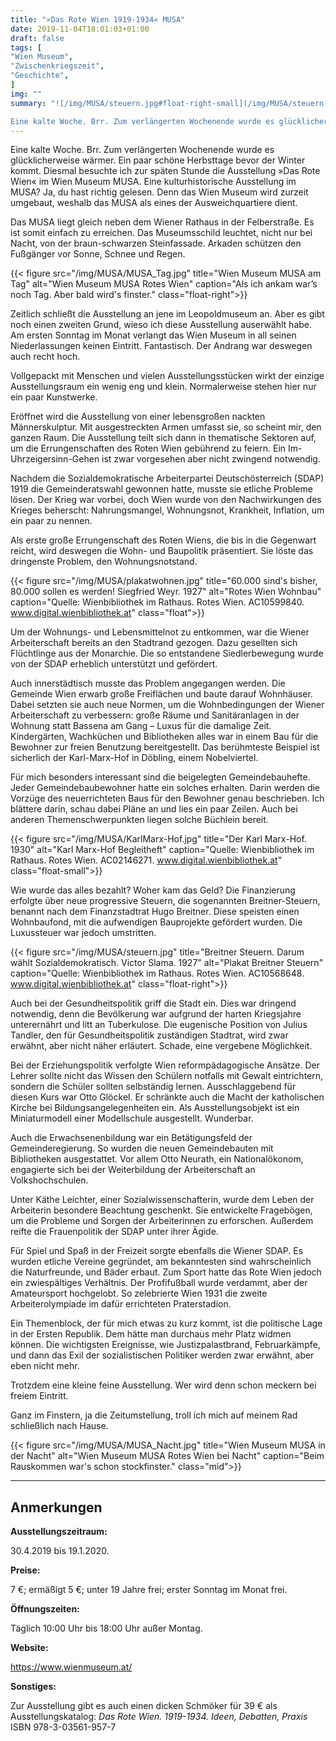 ```yaml
---
title: "»Das Rote Wien 1919-1934« MUSA"
date: 2019-11-04T18:01:03+01:00
draft: false
tags: [
"Wien Museum",
"Zwischenkriegszeit",
"Geschichte",
]
img: ""
summary: "![/img/MUSA/steuern.jpg#float-right-small](/img/MUSA/steuern.jpg#float-right-small)

Eine kalte Woche. Brr. Zum verlängerten Wochenende wurde es glücklicherweise wärmer. Ein paar schöne Herbsttage bevor der Winter kommt. Diesmal besuchte ich zur späten Stunde die Ausstellung »Das Rote Wien« im Wien Museum MUSA. Eine kulturhistorische Ausstellung im MUSA? Ja, du hast richtig gelesen. Denn das Wien Museum wird zurzeit umgebaut, weshalb das MUSA als eines der Ausweichquartiere dient."
---
```


Eine kalte Woche. Brr. Zum verlängerten Wochenende wurde es glücklicherweise wärmer. Ein paar schöne Herbsttage bevor der Winter kommt. Diesmal besuchte ich zur späten Stunde die Ausstellung »Das Rote Wien« im Wien Museum MUSA. Eine kulturhistorische Ausstellung im MUSA? Ja, du hast richtig gelesen. Denn das Wien Museum wird zurzeit umgebaut, weshalb das MUSA als eines der Ausweichquartiere dient.

Das MUSA liegt gleich neben dem Wiener Rathaus in der Felberstraße. Es ist somit einfach zu erreichen. Das Museumsschild leuchtet, nicht nur bei Nacht, von der braun-schwarzen Steinfassade. Arkaden schützen den Fußgänger vor Sonne, Schnee und Regen.

{{< figure src="/img/MUSA/MUSA_Tag.jpg" title="Wien Museum MUSA am Tag" alt="Wien Museum MUSA Rotes Wien" caption="Als ich ankam war’s noch Tag. Aber bald wird's finster." class="float-right">}}

Zeitlich schließt die Ausstellung an jene im Leopoldmuseum an. Aber es gibt noch einen zweiten Grund, wieso ich diese Ausstellung auserwählt habe. Am ersten Sonntag im Monat verlangt das Wien Museum in all seinen Niederlassungen keinen Eintritt. Fantastisch. Der Andrang war deswegen auch recht hoch.

Vollgepackt mit Menschen und vielen Ausstellungsstücken wirkt der einzige Ausstellungsraum ein wenig eng und klein. Normalerweise stehen hier nur ein paar Kunstwerke.

Eröffnet wird die Ausstellung von einer lebensgroßen nackten Männerskulptur. Mit ausgestreckten Armen umfasst sie, so scheint mir, den ganzen Raum. Die Ausstellung teilt sich dann in thematische Sektoren auf, um die Errungenschaften des Roten Wien gebührend zu feiern. Ein Im-Uhrzeigersinn-Gehen ist zwar vorgesehen aber nicht zwingend notwendig. 

Nachdem die Sozialdemokratische Arbeiterpartei Deutschösterreich (SDAP) 1919 die Gemeinderatswahl gewonnen hatte, musste sie etliche Probleme lösen. Der Krieg war vorbei, doch Wien wurde von den Nachwirkungen des Krieges beherscht: Nahrungsmangel, Wohnungsnot, Krankheit, Inflation, um ein paar zu nennen.

Als erste große Errungenschaft des Roten Wiens, die bis in die Gegenwart reicht, wird deswegen die Wohn- und Baupolitik präsentiert. Sie löste das dringenste Problem, den Wohnungsnotstand.

{{< figure src="/img/MUSA/plakatwohnen.jpg" title="60.000 sind's bisher, 80.000 sollen es werden! Siegfried Weyr. 1927" alt="Rotes Wien Wohnbau" caption="Quelle: Wienbibliothek im Rathaus. Rotes Wien. AC10599840. www.digital.wienbibliothek.at" class="float">}}

Um der Wohnungs- und Lebensmittelnot zu entkommen, war die Wiener Arbeiterschaft bereits an den Stadtrand gezogen. Dazu gesellten sich Flüchtlinge aus der Monarchie. Die so entstandene Siedlerbewegung wurde von der SDAP erheblich unterstützt und gefördert.

Auch innerstädtisch musste das Problem angegangen werden. Die Gemeinde Wien erwarb große Freiflächen und baute darauf Wohnhäuser. Dabei setzten sie auch neue Normen, um die Wohnbedingungen der Wiener Arbeiterschaft zu verbessern: große Räume und Sanitäranlagen in der Wohnung statt Bassena am Gang – Luxus für die damalige Zeit. Kindergärten, Wachküchen und Bibliotheken alles war in einem Bau für die Bewohner zur freien Benutzung bereitgestellt. Das berühmteste Beispiel ist sicherlich der Karl-Marx-Hof in Döbling, einem Nobelviertel.

Für mich besonders interessant sind die beigelegten Gemeindebauhefte. Jeder Gemeindebaubewohner hatte ein solches erhalten. Darin werden die Vorzüge des neuerrichteten Baus für den Bewohner genau beschrieben. Ich blättere darin, schau dabei Pläne an und lies ein paar Zeilen. Auch bei anderen Themenschwerpunkten liegen solche Büchlein bereit.

{{< figure src="/img/MUSA/KarlMarx-Hof.jpg" title="Der Karl Marx-Hof. 1930" alt="Karl Marx-Hof Begleitheft" caption="Quelle: Wienbibliothek im Rathaus. Rotes Wien. AC02146271. www.digital.wienbibliothek.at" class="float-small">}}

Wie wurde das alles bezahlt? Woher kam das Geld? Die Finanzierung erfolgte über neue progressive Steuern, die sogenannten Breitner-Steuern, benannt nach dem Finanzstadtrat Hugo Breitner. Diese speisten einen Wohnbaufond, mit die aufwendigen Bauprojekte gefördert wurden. Die Luxussteuer war jedoch umstritten.

{{< figure src="/img/MUSA/steuern.jpg" title="Breitner Steuern. Darum wählt Sozialdemokratisch. Victor Slama. 1927" alt="Plakat Breitner Steuern" caption="Quelle: Wienbibliothek im Rathaus. Rotes Wien. AC10568648. www.digital.wienbibliothek.at" class="float-right">}}

Auch bei der Gesundheitspolitik griff die Stadt ein. Dies war dringend notwendig, denn die Bevölkerung war aufgrund der harten Kriegsjahre unterernährt und litt an Tuberkulose. Die eugenische Position von Julius Tandler, den für Gesundheitspolitik zuständigen Stadtrat, wird zwar erwähnt, aber nicht näher erläutert. Schade, eine vergebene Möglichkeit.

Bei der Erziehungspolitik verfolgte Wien reformpädagogische Ansätze. Der Lehrer sollte nicht das Wissen den Schülern notfalls mit Gewalt eintrichtern, sondern die Schüler sollten selbständig lernen. Ausschlaggebend für diesen Kurs war Otto Glöckel. Er schränkte auch die Macht der katholischen Kirche bei Bildungsangelegenheiten ein. Als Ausstellungsobjekt ist ein Miniaturmodell einer Modellschule ausgestellt. Wunderbar.

Auch die Erwachsenenbildung war ein Betätigungsfeld der Gemeinderegierung. So wurden die neuen Gemeindebauten mit Bibliotheken ausgestattet. Vor allem Otto Neurath, ein Nationalökonom, engagierte sich bei der Weiterbildung der Arbeiterschaft an Volkshochschulen.

Unter Käthe Leichter, einer Sozialwissenschafterin, wurde dem Leben der Arbeiterin besondere Beachtung geschenkt. Sie entwickelte Fragebögen, um die Probleme und Sorgen der Arbeiterinnen zu erforschen. Außerdem reifte die Frauenpolitik der SDAP unter ihrer Ägide.

Für Spiel und Spaß in der Freizeit sorgte ebenfalls die Wiener SDAP. Es wurden etliche Vereine gegründet, am bekanntesten sind wahrscheinlich die Naturfreunde, und Bäder erbaut. Zum Sport hatte das Rote Wien jedoch ein zwiespältiges Verhältnis. Der Profifußball wurde verdammt, aber der Amateursport hochgelobt. So zelebrierte Wien 1931 die zweite Arbeiterolympiade im dafür errichteten Praterstadion.

Ein Themenblock, der für mich etwas zu kurz kommt, ist die politische Lage in der Ersten Republik. Dem hätte man durchaus mehr Platz widmen können. Die wichtigsten Ereignisse, wie Justizpalastbrand, Februarkämpfe, und dann das Exil der sozialistischen Politiker werden zwar erwähnt, aber eben nicht mehr.

Trotzdem eine kleine feine Ausstellung. Wer wird denn schon meckern bei freiem Eintritt.

Ganz im Finstern, ja die Zeitumstellung, troll ich mich auf meinem Rad schließlich nach Hause.

{{< figure src="/img/MUSA/MUSA_Nacht.jpg" title="Wien Museum MUSA in der Nacht" alt="Wien Museum MUSA Rotes Wien bei Nacht" caption="Beim Rauskommen war's schon stockfinster." class="mid">}}

---

## Anmerkungen

__Ausstellungszeitraum:__ 

30.4.2019 bis 19.1.2020.

__Preise:__ 

7 €; ermäßigt 5 €; unter 19 Jahre frei; erster Sonntag im Monat frei.

__Öffnungszeiten:__

Täglich 10:00 Uhr bis 18:00 Uhr außer Montag.

__Website:__

https://www.wienmuseum.at/

__Sonstiges:__

Zur Ausstellung gibt es auch einen dicken Schmöker für 39 € als Ausstellungskatalog: _Das Rote Wien. 1919-1934. Ideen, Debatten, Praxis_ ISBN 978-3-03561-957-7


